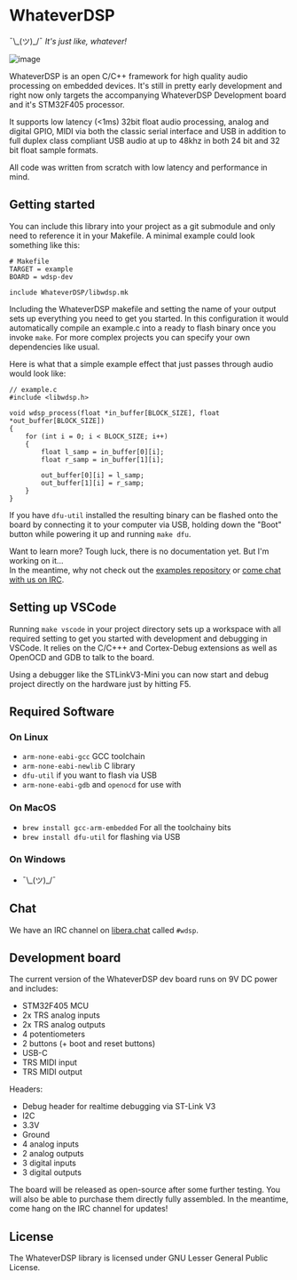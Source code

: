 # WhateverDSP

¯\\\_(ツ)\_/¯ *It's just like, whatever!*

![image](https://user-images.githubusercontent.com/55932282/128610385-a0652180-9c79-4f24-bbf6-792533ffc454.png)

WhateverDSP is an open C/C++ framework for high quality audio processing on embedded devices. It's still in pretty early development and right now only targets the accompanying WhateverDSP Development board and it's STM32F405 processor.

It supports low latency (<1ms) 32bit float audio processing, analog and digital GPIO, MIDI via both the classic serial interface and USB in addition to full duplex class compliant USB audio at up to 48khz in both 24 bit and 32 bit float sample formats.

All code was written from scratch with low latency and performance in mind.

## Getting started

You can include this library into your project as a git submodule and only need to reference it in your Makefile. A minimal example could look something like this:

```
# Makefile
TARGET = example
BOARD = wdsp-dev

include WhateverDSP/libwdsp.mk

```

Including the WhateverDSP makefile and setting the name of your output sets up everything you need to get you started. In this configuration it would automatically compile an example.c into a ready to flash binary once you invoke `make`. For more complex projects you can specify your own dependencies like usual.

Here is what that a simple example effect that just passes through audio would look like:

```
// example.c
#include <libwdsp.h>

void wdsp_process(float *in_buffer[BLOCK_SIZE], float *out_buffer[BLOCK_SIZE])
{
	for (int i = 0; i < BLOCK_SIZE; i++)
	{
		float l_samp = in_buffer[0][i];
		float r_samp = in_buffer[1][i];

		out_buffer[0][i] = l_samp;
		out_buffer[1][i] = r_samp;
	}
}

```

If you have `dfu-util` installed the resulting binary can be flashed onto the board by connecting it to your computer via USB, holding down the "Boot" button while powering it up and running `make dfu`.

Want to learn more? Tough luck, there is no documentation yet. But I'm working on it…  
In the meantime, why not check out the [examples repository](https://github.com/NuclearLighthouseStudios/WhateverDSP-Examples) or [come chat with us on IRC](https://github.com/NuclearLighthouseStudios/WhateverDSP#chat).

## Setting up VSCode

Running `make vscode` in your project directory sets up a workspace with all required setting to get you started with development and debugging in VSCode. It relies on the C/C+++ and Cortex-Debug extensions as well as OpenOCD and GDB to talk to the board.

Using a debugger like the STLinkV3-Mini you can now start and debug project directly on the hardware just by hitting F5.

## Required Software

### On Linux

* `arm-none-eabi-gcc` GCC toolchain
* `arm-none-eabi-newlib` C library
* `dfu-util` if you want to flash via USB
* `arm-none-eabi-gdb` and `openocd` for use with 

### On MacOS

* `brew install gcc-arm-embedded` For all the toolchainy bits
* `brew install dfu-util` for flashing via USB

### On Windows

* ¯\\\_(ツ)\_/¯

## Chat

We have an IRC channel on [libera.chat](https://libera.chat/) called `#wdsp`. 

## Development board

The current version of the WhateverDSP dev board runs on 9V DC power and includes:

- STM32F405 MCU
- 2x TRS analog inputs
- 2x TRS analog outputs
- 4 potentiometers
- 2 buttons (+ boot and reset buttons)
- USB-C
- TRS MIDI input
- TRS MIDI output

Headers:  
- Debug header for realtime debugging via ST-Link V3
- I2C
- 3.3V
- Ground
- 4 analog inputs
- 2 analog outputs
- 3 digital inputs
- 3 digital outputs

The board will be released as open-source after some further testing. You will also be able to purchase them directly fully assembled. In the meantime, come hang on the IRC channel for updates!

## License

The WhateverDSP library is licensed under GNU Lesser General Public License.
